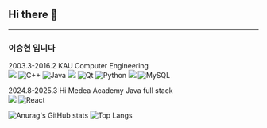 ## Hi there 👋
---

### 이승현 입니다

2003.3-2016.2 KAU Computer Engineering  
<img src="https://img.shields.io/badge/C-A8B9CC?style=for-the-badge&logo=C&logoColor=FFF"/>
![C++](https://img.shields.io/badge/c++-%2300599C.svg?style=for-the-badge&logo=c%2B%2B&logoColor=white)
![Java](https://img.shields.io/badge/java-%23ED8B00.svg?style=for-the-badge&logo=openjdk&logoColor=white)
<img src="https://img.shields.io/badge/Javascript-F7DF1E?style=for-the-badge&logo=javascript&logoColor=FFF"/> 
![Qt](https://img.shields.io/badge/Qt-%23217346.svg?style=for-the-badge&logo=Qt&logoColor=white)
![Python](https://img.shields.io/badge/python-3670A0?style=for-the-badge&logo=python&logoColor=ffdd54)
<img src="https://img.shields.io/badge/jquery-0769AD?style=for-the-badge&logo=jquery&logoColor=FFF"/>
![MySQL](https://img.shields.io/badge/mysql-4479A1.svg?style=for-the-badge&logo=mysql&logoColor=white)







2024.8-2025.3 Hi Medea Academy Java full stack  
<img src="https://img.shields.io/badge/Spring-6DB33F?style=for-the-badge&logo=Spring&logoColor=white">
![React](https://img.shields.io/badge/react-%2320232a.svg?style=for-the-badge&logo=react&logoColor=%2361DAFB)






![Anurag's GitHub stats](https://github-readme-stats.vercel.app/api?username=apexape84&show_icons=true&theme=shadow_red)
![Top Langs](https://github-readme-stats.vercel.app/api/top-langs/?username=apexape84&layout=compact)

<!--
**apexape84/apexape84** is a ✨ _special_ ✨ repository because its `README.md` (this file) appears on your GitHub profile.

Here are some ideas to get you started:

- 🔭 I’m currently working on ...
- 🌱 I’m currently learning ...
- 👯 I’m looking to collaborate on ...
- 🤔 I’m looking for help with ...
- 💬 Ask me about ...
- 📫 How to reach me: ...
- 😄 Pronouns: ...
- ⚡ Fun fact: ...
-->
